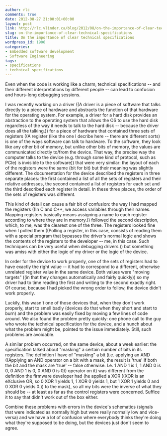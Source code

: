 ```yaml
---
author: rlc
comments: true
date: 2012-08-27 21:00:01+00:00
layout: post
link: http://rlc.vlinder.ca/blog/2012/08/on-the-importance-of-clear-technical-specifications/
slug: on-the-importance-of-clear-technical-specifications
title: On the importance of clear technical specifications
wordpress_id: 1906
categories:
- Embedded software development
- Software Engineering
tags:
- specifications
- technical specifications
---
```


Even when the code is working like a charm, technical specifications -- and their different interpretations by different people -- can lead to confusion and hours-long debugging sessions.

<!--more-->

I was recently working on a driver ((A driver is a piece of software that talks directly to a piece of hardware and abstracts the function of that hardware for the operating system. For example, a driver for a hard disk provides an abstraction to the operating system that allows the OS to use the hard disk regardless of the way it needs to talk to the hard disk -- because the driver does all the talking.)) for a piece of hardware that contained three sets of registers ((A register (like the one I decribe here -- there are different sorts) is one of the ways software can talk to hardware. To the software, they look like any other bit of memory, but unlike other bits of memory, the values are communicated directly to/from the device. That way, the precise way the computer talks to the device (e.g. through some kind of protocol, such as PCIe) is invisible to the software)) that were very similar: the layout of each of the registers were the same (bit for bit) but their meaning was slightly different. The documentation for the device described the registers in three separate places: the first contained a list of all the sets of registers and their relative addresses, the second contained a list of registers for each set and the third described each register in detail. In these three places, the order of the sets of registers was different.

This kind of detail can cause a fair bit of confusion: the way I had mapped the registers ((In C and C++, we access variables through their names. Mapping registers basically means assigning a name to each register according to where they are in memory.)) followed the second description, which, to me, was the clearest one of the three. The registers looked fine when I polled them ((Polling a register, in this case, consists of reading them with a special program that bypasses the driver's normal logic and shows the contents of the registers to the developer -- me, in this case. Such techniques can be very useful when debugging drivers.)) but something was amiss with either the logic of my driver or the logic of the device.

In order for the device to work properly, one of the sets of registers had to have exactly the right value -- it had to correspond to a different, otherwise unrelated register value in the same device. Both values were "moving targets" ((in that they changes automatically and fairly quickly)) so my driver had to time reading the first and writing to the second exactly right. Of course, because I had picked the wrong order to follow, the device didn't work properly.

Luckily, this wasn't one of those devices that, when they don't work properly, start to smell badly (devices do that when they short and start to burn) and the problem was easily fixed by moving a few lines of code around. We also found the problem pretty quickly: one phone call to the guy who wrote the technical specification for the device, and a hunch about what the problem might be, pointed to the issue immediately. Still, such problems are avoidable.

A similar problem occurred, on the same device, about a week earlier: the specification talked about "masking" a certain number of bits in its registers. The definition I have of "masking" a bit (i.e. applying an AND ((Applying an AND operator on a bit with a mask, the result is 'true' if both the bit and the mask are 'true' -- false otherwise. I.e. 1 AND 1 is 1, 1 AND 0 is 0, 0 AND 1 is 0, 0 AND 0 is 0)) operator on it) was different from the definition the firmware developer had (he applied a XOR ((XOR is an eXclusive OR, so 0 XOR 1 yields 1, 1 XOR 0 yields 1, but 1 XOR 1 yields 0 and 0 XOR 0 yields 0.)) to the mask), so all my bits were the inverse of what they should be -- at least as far as the control registers were concerned. Suffice it to say that didn't work out of the box either.

Combine these problems with errors in the device's schematics (signals that were indicated as normally high but were really normally low and vice-versa) and we have a lot of confusion where everybody thinks they're doing what they're supposed to be doing, but the devices just don't seem to agree.
